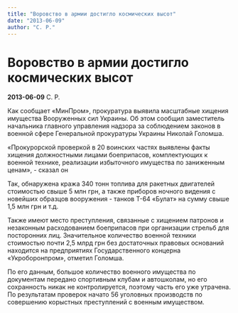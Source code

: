 ```yaml
---
title: "Воровство в армии достигло космических высот"
date: "2013-06-09"
author: "С. Р."
---
```


# Воровство в армии достигло космических высот

**2013-06-09** С. Р.

Как сообщает «МинПром», прокуратура выявила масштабные хищения имущества Вооруженных сил Украины. Об этом сообщил заместитель начальника главного управления надзора за соблюдением законов в военной сфере Генеральной прокуратуры Украины Николай Голомша.

«Прокурорской проверкой в 20 воинских частях выявлены факты хищения должностными лицами боеприпасов, комплектующих к военной технике, реализации избыточного имущества по заниженным ценам», - сказал он

Так, обнаружена кража 340 тонн топлива для ракетных двигателей стоимостью свыше 5 млн грн, а также приборов ночного видения с новейших образцов вооружения - танков Т-64 «Булат» на сумму свыше 1,5 млн грн и т.д.

Также имеют место преступления, связанные с хищением патронов и незаконным расходованием боеприпасов при организации стрельб для посторонних лиц. Значительное количество военной техники стоимостью почти 2,5 млрд грн без достаточных правовых оснований находится на предприятиях Государственного концерна «Укроборонпром», отметил Голомша.

По его данным, большое количество военного имущества по документам передано спортивным клубам и автошколам, но его сохранность никак не контролируется, поэтому часть его уже утрачена. По результатам проверок начато 56 уголовных производств по совершению корыстных преступлений с военным имуществом.
